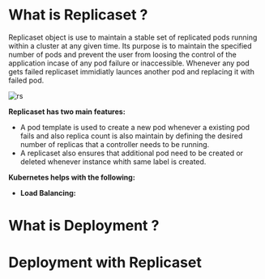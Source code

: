 # What is Replicaset ?

Replicaset object is use to maintain a stable set of replicated pods running within a cluster at any given time. Its purpose is to maintain the specified number of pods and prevent the user from loosing the control of the application incase of any pod failure or inaccessible. Whenever any pod gets failed replicaset immidiatly launces another pod and replacing it with failed pod.

![rs](https://user-images.githubusercontent.com/69069614/197015391-0033f3fd-8c46-4a09-92c3-686ea0fa142a.png)

**Replicaset has two main features:**
- A pod template is used to create a new pod whenever a existing pod fails and also replica count is also maintain by defining the desired number of replicas that a controller needs to be running.
- A replicaset also ensures that additional pod need to be created or deleted whenever instance whith same label is created.

**Kubernetes helps with the following:**
- **Load Balancing:** 





# What is Deployment ?



# Deployment with Replicaset




